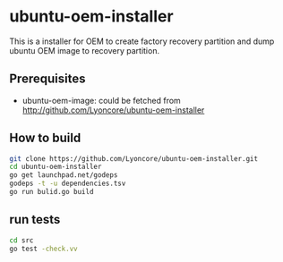 # ubuntu-oem-installer

This is a installer for OEM to create factory recovery partition and dump ubuntu OEM image to recovery partition.

## Prerequisites
- ubuntu-oem-image: could be fetched from http://github.com/Lyoncore/ubuntu-oem-installer

## How to build
``` bash
git clone https://github.com/Lyoncore/ubuntu-oem-installer.git
cd ubuntu-oem-installer
go get launchpad.net/godeps
godeps -t -u dependencies.tsv
go run bulid.go build
```

## run tests
``` bash
cd src
go test -check.vv
```
